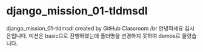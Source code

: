 # django_mission_01-tldmsdl
django_mission_01-tldmsdl created by GitHub Classroom
/br
안녕하세요 김시은입니다.
미션은 basic으로 진행하였는데 폴더명을 변경하지 못하여 demos로 올렸습니다.

